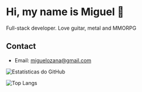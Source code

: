 # Hi, my name is Miguel 👋

Full-stack developer. Love guitar, metal and MMORPG

## Contact
- Email: miguelozana@gmail.com

![Estatísticas do GitHub](https://github-readme-stats.vercel.app/api?username=miguel-dfk666&show_icons=true&count_private=true)

![Top Langs](https://github-readme-stats.vercel.app/api/top-langs/?username=miguel-dfk666&layout=compact)

